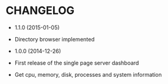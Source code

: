 CHANGELOG
===================

* 1.1.0 (2015-01-05)
 * Directory browser implemented

* 1.0.0 (2014-12-26)
 * First release of the single page server dashboard
 * Get cpu, memory, disk, processes and system information
